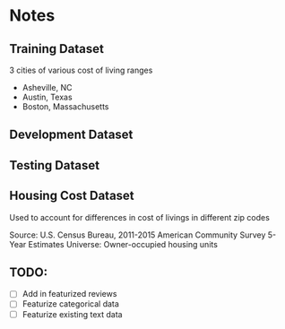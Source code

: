 # Notes

## Training Dataset

  3 cities of various cost of living ranges
  - Asheville, NC
  - Austin, Texas
  - Boston, Massachusetts

## Development Dataset

## Testing Dataset

## Housing Cost Dataset
Used to account for differences in cost of livings in different zip codes

Source: U.S. Census Bureau, 2011-2015 American Community Survey 5-Year Estimates
Universe: Owner-occupied housing units


## TODO: 
- [ ] Add in featurized reviews
- [ ] Featurize categorical data
- [ ] Featurize existing text data
